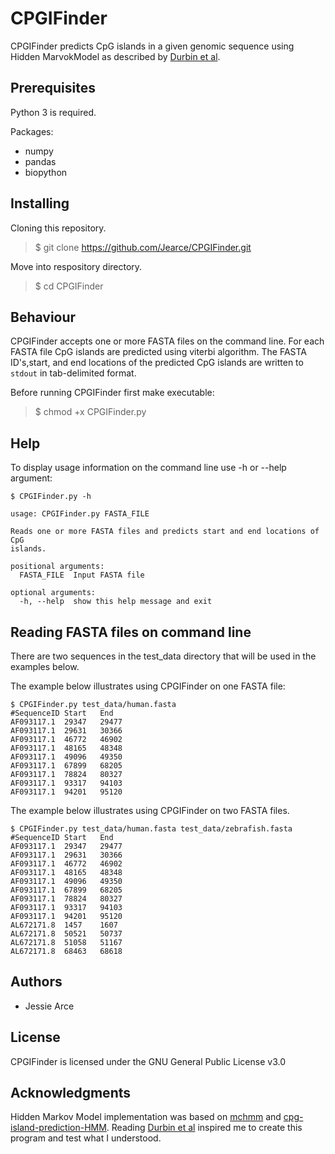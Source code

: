 # CPGIFinder
CPGIFinder predicts CpG islands in a given genomic sequence using Hidden MarvokModel as described by [Durbin et al](https://www.semanticscholar.org/paper/Biological-Sequence-Analysis%3A-Probabilistic-Models-Durbin-Eddy/571f5bbecd3a083a2bb6844f59a3f8cea237252e).
## Prerequisites
Python 3 is required.

Packages: 
* numpy
* pandas
* biopython

## Installing

Cloning this repository.
> $ git clone https://github.com/Jearce/CPGIFinder.git

Move into respository directory.
> $ cd CPGIFinder

## Behaviour
CPGIFinder accepts one or more FASTA files on the command line. For each FASTA file CpG islands are predicted using viterbi algorithm. The FASTA ID's,start, and end locations of the predicted CpG islands are written to `stdout` in tab-delimited format.

Before running CPGIFinder first make executable:
> $ chmod +x CPGIFinder.py

## Help
To display usage information on the command line use -h or --help argument:

```
$ CPGIFinder.py -h

usage: CPGIFinder.py FASTA_FILE

Reads one or more FASTA files and predicts start and end locations of CpG
islands.

positional arguments:
  FASTA_FILE  Input FASTA file

optional arguments:
  -h, --help  show this help message and exit
```

## Reading FASTA files on command line
There are two sequences in the test_data directory that will be used in the examples below.

The example below illustrates using CPGIFinder on one FASTA file:

```
$ CPGIFinder.py test_data/human.fasta 
#SequenceID	Start	End
AF093117.1	29347	29477
AF093117.1	29631	30366
AF093117.1	46772	46902
AF093117.1	48165	48348
AF093117.1	49096	49350
AF093117.1	67899	68205
AF093117.1	78824	80327
AF093117.1	93317	94103
AF093117.1	94201	95120
```

The example below illustrates using CPGIFinder on two FASTA files.

```
$ CPGIFinder.py test_data/human.fasta test_data/zebrafish.fasta 
#SequenceID	Start	End
AF093117.1	29347	29477
AF093117.1	29631	30366
AF093117.1	46772	46902
AF093117.1	48165	48348
AF093117.1	49096	49350
AF093117.1	67899	68205
AF093117.1	78824	80327
AF093117.1	93317	94103
AF093117.1	94201	95120
AL672171.8	1457	1607
AL672171.8	50521	50737
AL672171.8	51058	51167
AL672171.8	68463	68618
```
## Authors
* Jessie Arce

## License
CPGIFinder is licensed under the GNU General Public License v3.0

## Acknowledgments
Hidden Markov Model implementation was based on [mchmm](https://github.com/maximtrp/mchmm) and [cpg-island-prediction-HMM](https://github.com/devanshdalal/cpg-island-prediction-HMM). Reading [Durbin et al](https://www.semanticscholar.org/paper/Biological-Sequence-Analysis%3A-Probabilistic-Models-Durbin-Eddy/571f5bbecd3a083a2bb6844f59a3f8cea237252e) inspired me to create this program and test what I understood. 



